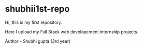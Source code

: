 # shubhii1st-repo

Hi, this is my first repository.
<br>

Here I upload my Full Stack web developement internship projects.
<br>

Author - Shubhi gupta (3rd year)

